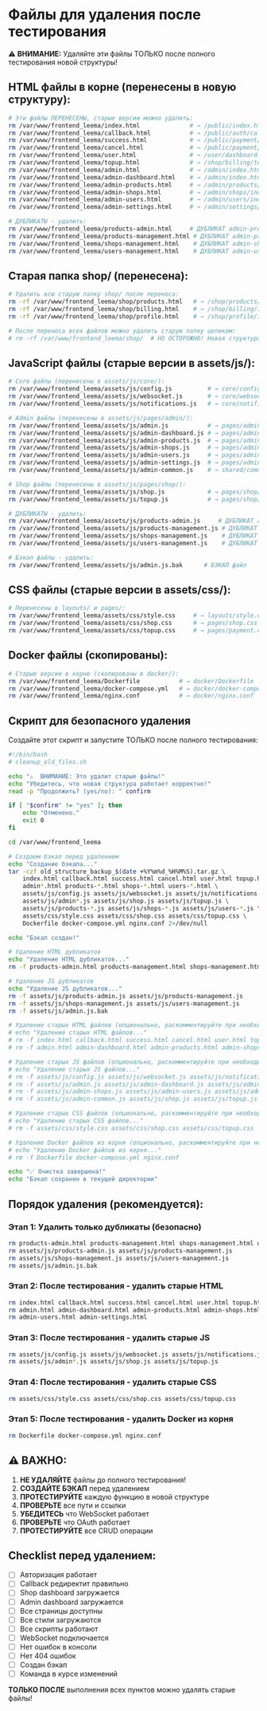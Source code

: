 # Файлы для удаления после тестирования

⚠️ **ВНИМАНИЕ:** Удаляйте эти файлы ТОЛЬКО после полного тестирования новой структуры!

## HTML файлы в корне (перенесены в новую структуру):

```bash
# Эти файлы ПЕРЕНЕСЕНЫ, старые версии можно удалить:
rm /var/www/frontend_leema/index.html              # → /public/index.html
rm /var/www/frontend_leema/callback.html           # → /public/auth/callback.html
rm /var/www/frontend_leema/success.html            # → /public/payment/success.html
rm /var/www/frontend_leema/cancel.html             # → /public/payment/cancel.html
rm /var/www/frontend_leema/user.html               # → /user/dashboard.html
rm /var/www/frontend_leema/topup.html              # → /shop/billing/topup.html
rm /var/www/frontend_leema/admin.html              # → /admin/index.html
rm /var/www/frontend_leema/admin-dashboard.html    # → /admin/index.html (объединен)
rm /var/www/frontend_leema/admin-products.html     # → /admin/products/index.html
rm /var/www/frontend_leema/admin-shops.html        # → /admin/shops/index.html
rm /var/www/frontend_leema/admin-users.html        # → /admin/users/index.html
rm /var/www/frontend_leema/admin-settings.html     # → /admin/settings/index.html

# ДУБЛИКАТЫ - удалить:
rm /var/www/frontend_leema/products-admin.html     # ДУБЛИКАТ admin-products.html
rm /var/www/frontend_leema/products-management.html # ДУБЛИКАТ admin-products.html
rm /var/www/frontend_leema/shops-management.html    # ДУБЛИКАТ admin-shops.html
rm /var/www/frontend_leema/users-management.html    # ДУБЛИКАТ admin-users.html
```

## Старая папка shop/ (перенесена):

```bash
# Удалить всю старую папку shop/ после переноса:
rm -rf /var/www/frontend_leema/shop/products.html   # → /shop/products/index.html
rm -rf /var/www/frontend_leema/shop/billing.html    # → /shop/billing/index.html
rm -rf /var/www/frontend_leema/shop/profile.html    # → /shop/profile/index.html

# После переноса всех файлов можно удалить старую папку целиком:
# rm -rf /var/www/frontend_leema/shop/  # НО ОСТОРОЖНО! Новая структура тоже в shop/
```

## JavaScript файлы (старые версии в assets/js/):

```bash
# Core файлы (перенесены в assets/js/core/):
rm /var/www/frontend_leema/assets/js/config.js          # → core/config.js
rm /var/www/frontend_leema/assets/js/websocket.js       # → core/websocket.js
rm /var/www/frontend_leema/assets/js/notifications.js   # → core/notifications.js

# Admin файлы (перенесены в assets/js/pages/admin/):
rm /var/www/frontend_leema/assets/js/admin.js           # → pages/admin/dashboard.js
rm /var/www/frontend_leema/assets/js/admin-dashboard.js # → pages/admin/dashboard.js (объединен)
rm /var/www/frontend_leema/assets/js/admin-products.js  # → pages/admin/products.js
rm /var/www/frontend_leema/assets/js/admin-shops.js     # → pages/admin/shops.js
rm /var/www/frontend_leema/assets/js/admin-users.js     # → pages/admin/users.js
rm /var/www/frontend_leema/assets/js/admin-settings.js  # → pages/admin/settings.js
rm /var/www/frontend_leema/assets/js/admin-common.js    # → shared/common.js

# Shop файлы (перенесены в assets/js/pages/shop/):
rm /var/www/frontend_leema/assets/js/shop.js            # → pages/shop/dashboard.js
rm /var/www/frontend_leema/assets/js/topup.js           # → pages/shop/topup.js

# ДУБЛИКАТЫ - удалить:
rm /var/www/frontend_leema/assets/js/products-admin.js     # ДУБЛИКАТ admin-products.js
rm /var/www/frontend_leema/assets/js/products-management.js # ДУБЛИКАТ admin-products.js
rm /var/www/frontend_leema/assets/js/shops-management.js    # ДУБЛИКАТ admin-shops.js
rm /var/www/frontend_leema/assets/js/users-management.js    # ДУБЛИКАТ admin-users.js

# Бэкап файлы - удалить:
rm /var/www/frontend_leema/assets/js/admin.js.bak      # БЭКАП файл
```

## CSS файлы (старые версии в assets/css/):

```bash
# Перенесены в layouts/ и pages/:
rm /var/www/frontend_leema/assets/css/style.css     # → layouts/style.css
rm /var/www/frontend_leema/assets/css/shop.css      # → pages/shop.css
rm /var/www/frontend_leema/assets/css/topup.css     # → pages/payment.css
```

## Docker файлы (скопированы):

```bash
# Старые версии в корне (скопированы в docker/):
rm /var/www/frontend_leema/Dockerfile           # → docker/Dockerfile
rm /var/www/frontend_leema/docker-compose.yml   # → docker/docker-compose.yml
rm /var/www/frontend_leema/nginx.conf           # → docker/nginx.conf
```

## Скрипт для безопасного удаления

Создайте этот скрипт и запустите ТОЛЬКО после полного тестирования:

```bash
#!/bin/bash
# cleanup_old_files.sh

echo "⚠️  ВНИМАНИЕ: Это удалит старые файлы!"
echo "Убедитесь, что новая структура работает корректно!"
read -p "Продолжить? (yes/no): " confirm

if [ "$confirm" != "yes" ]; then
    echo "Отменено."
    exit 0
fi

cd /var/www/frontend_leema

# Создаем бэкап перед удалением
echo "Создание бэкапа..."
tar -czf old_structure_backup_$(date +%Y%m%d_%H%M%S).tar.gz \
    index.html callback.html success.html cancel.html user.html topup.html \
    admin*.html products-*.html shops-*.html users-*.html \
    assets/js/config.js assets/js/websocket.js assets/js/notifications.js \
    assets/js/admin*.js assets/js/shop.js assets/js/topup.js \
    assets/js/products-*.js assets/js/shops-*.js assets/js/users-*.js \
    assets/css/style.css assets/css/shop.css assets/css/topup.css \
    Dockerfile docker-compose.yml nginx.conf 2>/dev/null

echo "Бэкап создан!"

# Удаление HTML дубликатов
echo "Удаление HTML дубликатов..."
rm -f products-admin.html products-management.html shops-management.html users-management.html

# Удаление JS дубликатов
echo "Удаление JS дубликатов..."
rm -f assets/js/products-admin.js assets/js/products-management.js
rm -f assets/js/shops-management.js assets/js/users-management.js
rm -f assets/js/admin.js.bak

# Удаление старых HTML файлов (опционально, раскомментируйте при необходимости)
# echo "Удаление старых HTML файлов..."
# rm -f index.html callback.html success.html cancel.html user.html topup.html
# rm -f admin.html admin-dashboard.html admin-products.html admin-shops.html admin-users.html admin-settings.html

# Удаление старых JS файлов (опционально, раскомментируйте при необходимости)
# echo "Удаление старых JS файлов..."
# rm -f assets/js/config.js assets/js/websocket.js assets/js/notifications.js
# rm -f assets/js/admin.js assets/js/admin-dashboard.js assets/js/admin-products.js
# rm -f assets/js/admin-shops.js assets/js/admin-users.js assets/js/admin-settings.js
# rm -f assets/js/admin-common.js assets/js/shop.js assets/js/topup.js

# Удаление старых CSS файлов (опционально, раскомментируйте при необходимости)
# echo "Удаление старых CSS файлов..."
# rm -f assets/css/style.css assets/css/shop.css assets/css/topup.css

# Удаление Docker файлов из корня (опционально, раскомментируйте при необходимости)
# echo "Удаление Docker файлов из корня..."
# rm -f Dockerfile docker-compose.yml nginx.conf

echo "✅ Очистка завершена!"
echo "Бэкап сохранен в текущей директории"
```

## Порядок удаления (рекомендуется):

### Этап 1: Удалить только дубликаты (безопасно)
```bash
rm products-admin.html products-management.html shops-management.html users-management.html
rm assets/js/products-admin.js assets/js/products-management.js
rm assets/js/shops-management.js assets/js/users-management.js
rm assets/js/admin.js.bak
```

### Этап 2: После тестирования - удалить старые HTML
```bash
rm index.html callback.html success.html cancel.html user.html topup.html
rm admin.html admin-dashboard.html admin-products.html admin-shops.html
rm admin-users.html admin-settings.html
```

### Этап 3: После тестирования - удалить старые JS
```bash
rm assets/js/config.js assets/js/websocket.js assets/js/notifications.js
rm assets/js/admin*.js assets/js/shop.js assets/js/topup.js
```

### Этап 4: После тестирования - удалить старые CSS
```bash
rm assets/css/style.css assets/css/shop.css assets/css/topup.css
```

### Этап 5: После тестирования - удалить Docker из корня
```bash
rm Dockerfile docker-compose.yml nginx.conf
```

## ⚠️ ВАЖНО:

1. **НЕ УДАЛЯЙТЕ** файлы до полного тестирования!
2. **СОЗДАЙТЕ БЭКАП** перед удалением
3. **ПРОТЕСТИРУЙТЕ** каждую функцию в новой структуре
4. **ПРОВЕРЬТЕ** все пути и ссылки
5. **УБЕДИТЕСЬ** что WebSocket работает
6. **ПРОВЕРЬТЕ** что OAuth работает
7. **ПРОТЕСТИРУЙТЕ** все CRUD операции

## Checklist перед удалением:

- [ ] Авторизация работает
- [ ] Callback редиректит правильно
- [ ] Shop dashboard загружается
- [ ] Admin dashboard загружается
- [ ] Все страницы доступны
- [ ] Все стили загружаются
- [ ] Все скрипты работают
- [ ] WebSocket подключается
- [ ] Нет ошибок в консоли
- [ ] Нет 404 ошибок
- [ ] Создан бэкап
- [ ] Команда в курсе изменений

**ТОЛЬКО ПОСЛЕ** выполнения всех пунктов можно удалять старые файлы!
